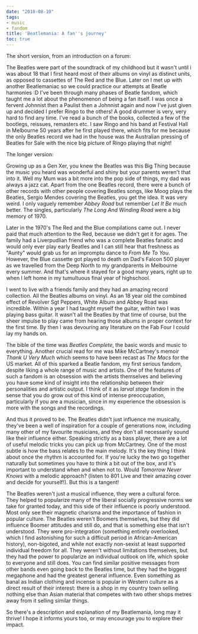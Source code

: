 ```yaml
---
date: "2018-08-10"
tags:
- music
- fandom
title: 'Beatlemania: A fan''s journey'
toc: true
---
```


The short version, from an introduction on a forum:

The Beatles were part of the soundtrack of my childhood but it wasn't until i was about 18
that I first heard most of their albums on vinyl as distinct units, as opposed to cassettes of The
Red and the Blue. Later on I met up with another Beatlemaniac so we could practice our attempts at
Beatle harmonies  :D I've been through many phases of Beatle fandom, which taught me a lot about the
phenomenon of being a fan itself. I was once a fervent Johnnist then a Paulist then a Johnnist again
and now I've just given up and decided I prefer Ringo to the others! A good drummer is very, very
hard to find any time.  I've read a bunch of the books, collected a few of the bootlegs, reissues,
remasters etc. I saw Ringo and his band at Festival Hall in Melbourne 50 years after he first played
there, which fits for me because the only Beatles record we had in the house was the Australian
pressing of Beatles for Sale with the nice big picture of Ringo playing that night!

The longer version:

Growing up as a Gen Xer, you knew the Beatles was this Big Thing because the music you heard was
wonderful and shiny but your parents weren't that into it. Well my Mum was a bit more into the pop
side of things, my dad was always a jazz cat. Apart from the one Beatles record, there were a bunch
of other records with other people covering Beatles songs, like Moog plays the Beatles, Sergio
Mendes covering the Beatles, you get the idea. It was very weird. I only vaguely remember *Abbey
Road* but remember *Let It Be* much better. The singles, particularly *The Long And Winding Road*
were a big memory of 1970. 

Later in the 1970's The Red and the Blue compilations came out. I never paid that much attention to
the Red, because we didn't get it for ages. The family had a Liverpudlian friend who was a complete
Beatles fanatic and would only ever play early Beatles and I can still hear that freshness as
"Aunty" would grab us for an impromptu dance to *From Me To You*. However, the Blue cassette got
played to death on Dad's Falcon 500 player as we travelled from the Deep North to my grandparents
in Melbourne every summer. And that's where it stayed for a good many years, right up to when I left
home in my tumultuous final year of highschool.

I went to live with a friends family and they had an amazing record collection. All the Beatles
albums on vinyl. As an 18 year old the combined effect of Revolver Sgt Peppers, White Album and
Abbey Road was incredible. Within a year I had taught myself the guitar, within two I was playing
bass guitar. It wasn't all the Beatles by that time of course, but the sheer impulse to play came
from hearing those albums in proper context for the first time. By then I was devouring any
literature on the Fab Four I could lay my hands on. 

The bible of the time was *Beatles Complete*, the basic words and music to everything. Another
crucial read for me was Mike McCartney's memoir *Thank U Very Much* which seems to have been recast
as *The Macs* for the US market. All of this sparked a Beatle fandom, my first serious fandom,
despite liking a whole range of music and artists. One of the features of such a fandom is an
obsession with the artists themselves and believing you have some kind of insight into the
relationship between their personalities and artistic output. I think of it as *larval stage* fandom
in the sense that you do grow out of this kind of intense preoccupation, particularly if you are a
musician, since in my experience the obsession is more with the songs and the recordings.

And thus it proved to be. The Beatles didn't just influence me musically, they've been a well of
inspiration for a couple of generations now, including many other of my favourite musicians, and
they don't all necessarily sound like their influence either. Speaking strictly as a bass player,
there are a lot of useful melodic tricks you can pick up from McCartney. One of the most subtle is
how the bass relates to the main melody. It's the key thing I think about once the rhythm is
accounted for. If you're lucky the two go together naturally but sometimes you have to think a bit
out of the box, and it's important to understand when and when not to. Would *Tomorrow Never Knows*
with a melodic approach? (listen to 801 Live and their amazing cover and decide for yourself!). But
this is a tangent!

The Beatles weren't just a musical influence, they were a cultural force. They helped to popularize
many of the liberal socially progressive norms we take for granted today, and this side of their
influence is poorly understood. Most only see their magnetic charisma and the importance of fashion
in popular culture. The Beatles weren't Boomers themselves, but they did influence Boomer attitudes
and still do, and that is something else that isn't understood. They were pro-integration (something
entirely overlooked, which I find astonishing for such a difficult period in African-American
history), non-bigoted, and while not exactly non-sexist at least supported individual freedom for
all. They weren't without limitations themselves, but they had the power to popularize an individual
outlook on life, which spoke to everyone and still does. You can find similar positive messages from
other bands even going back to the Beatles time, but they had the biggest megaphone and had the
greatest general influence. Even something as banal as Indian clothing and incense is popular in
Western culture as a direct result of their interest: there is a shop in my country town selling
nothing else than Asian material that competes with two other shops metres away from it selling
similar things.

So there's a description and explanation of my Beatlemania, long may it thrive! I hope it informs
yours too, or may encourage you to explore their impact.


[comment]:# ( vim: set tw=95 ts=4 sw=4 wrap et: )
